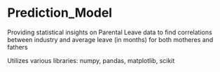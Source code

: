 # Prediction_Model

Providing statistical insights on Parental Leave data to find correlations between industry and average leave (in months) for both motheres and fathers

Utilizes various libraries: numpy, pandas, matplotlib, scikit
